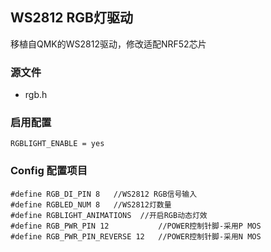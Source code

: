 ## WS2812 RGB灯驱动

移植自QMK的WS2812驱动，修改适配NRF52芯片

### 源文件
- rgb.h

### 启用配置
```
RGBLIGHT_ENABLE = yes
```

### Config 配置项目
```
#define RGB_DI_PIN 8   //WS2812 RGB信号输入
#define RGBLED_NUM 8   //WS2812灯数量
#define RGBLIGHT_ANIMATIONS  //开启RGB动态灯效
#define RGB_PWR_PIN 12           //POWER控制针脚-采用P MOS
#define RGB_PWR_PIN_REVERSE 12   //POWER控制针脚-采用N MOS
```
